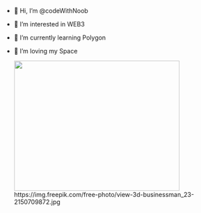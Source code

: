 - 👋 Hi, I’m @codeWithNoob
- 👀 I’m interested in WEB3
- 🌱 I’m currently learning Polygon 
- 💞️ I’m loving my Space


  <img align="centre" src=" https://img.freepik.com/free-photo/view-3d-businessman_23-2150709872.jpg" width="380" height="300" />
  https://img.freepik.com/free-photo/view-3d-businessman_23-2150709872.jpg


<!---
codeWithNoob/codeWithNoob is a ✨ special ✨ repository because its `README.md` (this file) appears on your GitHub profile.
You can click the Preview link to take a look at your changes.
--->
